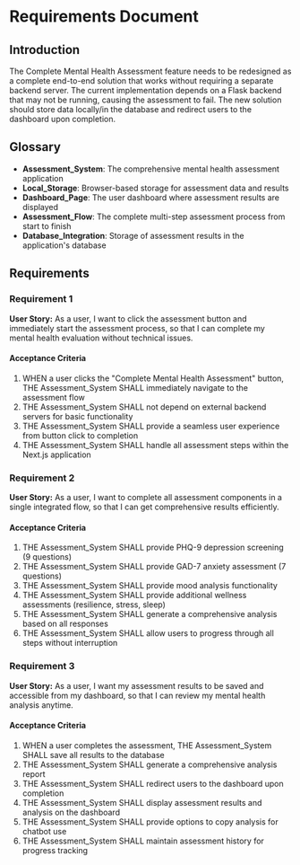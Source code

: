 # Requirements Document

## Introduction

The Complete Mental Health Assessment feature needs to be redesigned as a complete end-to-end solution that works without requiring a separate backend server. The current implementation depends on a Flask backend that may not be running, causing the assessment to fail. The new solution should store data locally/in the database and redirect users to the dashboard upon completion.

## Glossary

- **Assessment_System**: The comprehensive mental health assessment application
- **Local_Storage**: Browser-based storage for assessment data and results
- **Dashboard_Page**: The user dashboard where assessment results are displayed
- **Assessment_Flow**: The complete multi-step assessment process from start to finish
- **Database_Integration**: Storage of assessment results in the application's database

## Requirements

### Requirement 1

**User Story:** As a user, I want to click the assessment button and immediately start the assessment process, so that I can complete my mental health evaluation without technical issues.

#### Acceptance Criteria

1. WHEN a user clicks the "Complete Mental Health Assessment" button, THE Assessment_System SHALL immediately navigate to the assessment flow
2. THE Assessment_System SHALL not depend on external backend servers for basic functionality
3. THE Assessment_System SHALL provide a seamless user experience from button click to completion
4. THE Assessment_System SHALL handle all assessment steps within the Next.js application

### Requirement 2

**User Story:** As a user, I want to complete all assessment components in a single integrated flow, so that I can get comprehensive results efficiently.

#### Acceptance Criteria

1. THE Assessment_System SHALL provide PHQ-9 depression screening (9 questions)
2. THE Assessment_System SHALL provide GAD-7 anxiety assessment (7 questions)  
3. THE Assessment_System SHALL provide mood analysis functionality
4. THE Assessment_System SHALL provide additional wellness assessments (resilience, stress, sleep)
5. THE Assessment_System SHALL generate a comprehensive analysis based on all responses
6. THE Assessment_System SHALL allow users to progress through all steps without interruption

### Requirement 3

**User Story:** As a user, I want my assessment results to be saved and accessible from my dashboard, so that I can review my mental health analysis anytime.

#### Acceptance Criteria

1. WHEN a user completes the assessment, THE Assessment_System SHALL save all results to the database
2. THE Assessment_System SHALL generate a comprehensive analysis report
3. THE Assessment_System SHALL redirect users to the dashboard upon completion
4. THE Assessment_System SHALL display assessment results and analysis on the dashboard
5. THE Assessment_System SHALL provide options to copy analysis for chatbot use
6. THE Assessment_System SHALL maintain assessment history for progress tracking